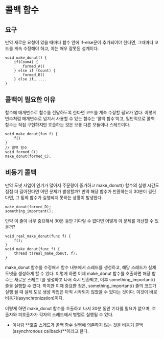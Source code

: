 # 콜백 함수

## 요구
만약 새로운 요청이 있을 때마다 함수 안에 if-else문이 추가되어야 한다면, 그때마다 코드를 계속 수정해야 하고, 이는 매우 잘못된 설계이다.

```
void make_donut() {
	if(CounA) {
		formed_A()
	} else if (Count) {
		formed_B()
	} else if….....
}
```

## 콜백이 필요한 이유
함수에 매개변수로 함수를 전달하도록 한다면 코드를 계속 수정할 필요가 없다. 이렇게 변수처럼 매개변수로 넘겨서 사용할 수 있는 함수는 ‘콜백 함수’이고, 일반적으로 콜백 함수는 직접 구현하지만 호출하는 것은 보통 다른 모듈이나 스레드이다.

```
void make_donut(fun f) {
	f()
}
// 콜백 함수
void formed_C() 
make_donut(formed_C);
```

## 비동기 콜백
만약 도넛 사업이 인기가 많아서 주문량이 증가하고 make_donut() 함수의 실행 시간도 점점 더 길어진다면 어떤 문제가 발생할까? 만약 해당 함수가 반환하는데 30분이 걸린다면, 그 밑의 함수가 실행되지 못하는 상황이 발생한다.

```
make_donut(formed_D);
something_important();
```

만약 이 줄이 너무 중요해서 30분 동안 기다릴 수 없다면 어떻게 이 문제를 개선할 수 있을까?

```
void real_make_donut(func f) {
	f();
}
void make_donut(func f) {
	thread t(real_make_donut, f);
}
```

make_donut 함수를 수정해서 함수 내부에서 스레드를 생성하고, 해당 스레드가 실제 도넛을 생성하게 할 수 있다. 이렇게 하면 이제 make_donut 함수를 호출하면 해당 함수는 새로운 스레드 t를 생성하고 나서 즉시 반환되고, 이후 something_important() 줄을 실행할 수 있다. 하지만 이때 중요한 점은, something_important() 줄의 코드가 실행 될 때 실제 도넛 생성 작업은 아직 시작되지 않았을 수 있다는 것이다. 이것이 바로 비동기(asynchronization)이다. 

이렇게 하면 make_donut 함수를 호출하고 나서 30분 동안 기다릴 필요가 없으며, 호출자와 피호출자가 각자의 스레드에서 병렬로 실행될 수 있다.

- 이처럼 **호출 스레드가 콜백 함수 실행에 의존하지 않는 것을 비동기 콜백(asynchronous callback)**이라고 한다. 